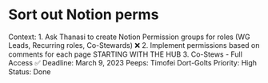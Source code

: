 # Sort out Notion perms

Context: 1. Ask Thanasi to create Notion Permission groups for roles 
(WG Leads, Recurring roles, Co-Stewards) ❌
2. Implement permissions based on comments for each page STARTING WITH THE HUB
3. Co-Stews - Full Access ✅
Deadline: March 9, 2023
Peeps: Timofei Dort-Golts
Priority: High
Status: Done